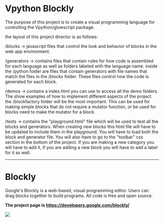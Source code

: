 # Vpython Blockly

The purpose of this project is to create a visual programming language for controlling the Vpython/glowscript package.

the layout of this project director is as follows:

/blocks -> javascript files that control the look and behavior of blocks in the web app environment.

/generators -> contains files that contain rules for how code is assembled for each language as well as folders labeled with the language name. inside the /python folder are files that contain generators with file names that match the files in the /blocks folder. These files control how the code is generated for each block.

/demos -> contains a index.html you can use to access all the demo folders. The show examples of how to implement different aspects of the project. the /blockfactory folder will be the most important. This can be used for making simple blocks that do not require a mutator function, or be used for blocks need to make the mutator for a block. 

/tests -> contains the "playground.html" file which will be used to test all the blocks and generators. When creating new blocks this html file will have to be updated to include them in the playground. You will have to load both the block and generator file. You will also have to go to the "toolbar" css section in the bottom of the project. If you are making a new category you will have to add it, if you are adding a new block you will have to add a label for it as well.

---------

# Blockly

Google's Blockly is a web-based, visual programming editor.  Users can drag
blocks together to build programs.  All code is free and open source.

**The project page is https://developers.google.com/blockly/**

![](https://developers.google.com/blockly/images/sample.png)

